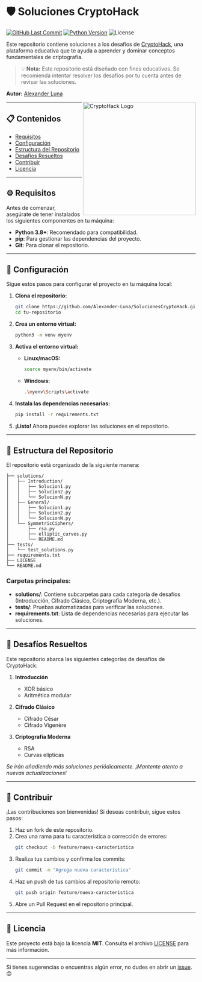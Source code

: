 
# 🛡️ Soluciones CryptoHack

[![GitHub Last Commit](https://img.shields.io/github/last-commit/alexander-luna/solucionescryptohack)](https://github.com/Alexander-Luna/SolucionesCryptoHack)
[![Python Version](https://img.shields.io/badge/Python-3.8%2B-blue)](https://www.python.org/)
![License](https://img.shields.io/badge/License-MIT-green)

Este repositorio contiene soluciones a los desafíos de [CryptoHack](https://cryptohack.org/), una plataforma educativa que te ayuda a aprender y dominar conceptos fundamentales de criptografía.

> 💡 **Nota:** Este repositorio está diseñado con fines educativos. Se recomienda intentar resolver los desafíos por tu cuenta antes de revisar las soluciones.

**Autor:** [Alexander Luna](https://github.com/Alexander-Luna)  

<img src="https://cryptohack.org/static/img/cryptohack.jpg" width="300" align="right" alt="CryptoHack Logo">

---

## 📋 Contenidos
- [Requisitos](#requisitos)
- [Configuración](#configuración)
- [Estructura del Repositorio](#estructura-del-repositorio)
- [Desafíos Resueltos](#desafíos-resueltos)
- [Contribuir](#contribuir)
- [Licencia](#licencia)

---

## ⚙️ Requisitos

Antes de comenzar, asegúrate de tener instalados los siguientes componentes en tu máquina:

- **Python 3.8+**: Recomendado para compatibilidad.
- **pip**: Para gestionar las dependencias del proyecto.
- **Git**: Para clonar el repositorio.

---

## 🚀 Configuración

Sigue estos pasos para configurar el proyecto en tu máquina local:

1. **Clona el repositorio:**
   ```bash
   git clone https://github.com/Alexander-Luna/SolucionesCryptoHack.git
   cd tu-repositorio
   ```

2. **Crea un entorno virtual:**
   ```bash
   python3 -m venv myenv
   ```

3. **Activa el entorno virtual:**
   - **Linux/macOS:**
     ```bash
     source myenv/bin/activate
     ```
   - **Windows:**
     ```bash
     .\myenv\Scripts\activate
     ```

4. **Instala las dependencias necesarias:**
   ```bash
   pip install -r requirements.txt
   ```

5. **¡Listo!** Ahora puedes explorar las soluciones en el repositorio.

---

## 📁 Estructura del Repositorio

El repositorio está organizado de la siguiente manera:

```plaintext
├── solutions/
│   ├── Introduction/
│   │   ├── Solucion1.py
│   │   ├── Solucion2.py
│   │   └── SolucionN.py
│   ├── General/
│   │   ├── Solucion1.py
│   │   ├── Solucion2.py
│   │   └── SolucionN.py
│   └── SymmetricCiphers/
│       ├── rsa.py
│       ├── elliptic_curves.py
│       └── README.md
├── tests/
│   └── test_solutions.py
├── requirements.txt
├── LICENSE
└── README.md
```

### Carpetas principales:
- **solutions/**: Contiene subcarpetas para cada categoría de desafíos (Introducción, Cifrado Clásico, Criptografía Moderna, etc.).
- **tests/**: Pruebas automatizadas para verificar las soluciones.
- **requirements.txt**: Lista de dependencias necesarias para ejecutar las soluciones.

---

## 🧩 Desafíos Resueltos

Este repositorio abarca las siguientes categorías de desafíos de CryptoHack:

1. **Introducción**
   - XOR básico
   - Aritmética modular

2. **Cifrado Clásico**
   - Cifrado César
   - Cifrado Vigenère

3. **Criptografía Moderna**
   - RSA
   - Curvas elípticas

*Se irán añadiendo más soluciones periódicamente. ¡Mantente atento a nuevas actualizaciones!*

---

## 🤝 Contribuir

¡Las contribuciones son bienvenidas! Si deseas contribuir, sigue estos pasos:

1. Haz un fork de este repositorio.
2. Crea una rama para tu característica o corrección de errores:
   ```bash
   git checkout -b feature/nueva-caracteristica
   ```
3. Realiza tus cambios y confirma los commits:
   ```bash
   git commit -m "Agrega nueva característica"
   ```
4. Haz un push de tus cambios al repositorio remoto:
   ```bash
   git push origin feature/nueva-caracteristica
   ```
5. Abre un Pull Request en el repositorio principal.

---

## 📄 Licencia

Este proyecto está bajo la licencia **MIT**. Consulta el archivo [LICENSE](LICENSE) para más información.

---

Si tienes sugerencias o encuentras algún error, no dudes en abrir un [issue](https://github.com/Alexander-Luna/SolucionesCryptoHack/issues). 😊
